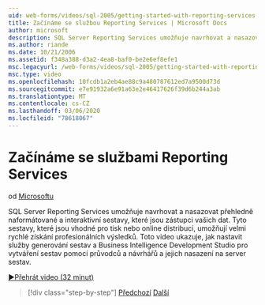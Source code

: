```yaml
---
uid: web-forms/videos/sql-2005/getting-started-with-reporting-services
title: Začínáme se službou Reporting Services | Microsoft Docs
author: microsoft
description: SQL Server Reporting Services umožňuje navrhovat a nasazovat přehledně naformátované a interaktivní sestavy, které jsou zástupci vašich dat. Vhodné pro tisk nebo onl...
ms.author: riande
ms.date: 10/21/2006
ms.assetid: f348a388-d3a2-4ea8-baf0-be2e6ef8efe1
msc.legacyurl: /web-forms/videos/sql-2005/getting-started-with-reporting-services
msc.type: video
ms.openlocfilehash: 10fcdb1a2eb4ae88c9a480787612ed7a9500d73d
ms.sourcegitcommit: e7e91932a6e91a63e2e46417626f39d6b244a3ab
ms.translationtype: MT
ms.contentlocale: cs-CZ
ms.lasthandoff: 03/06/2020
ms.locfileid: "78618067"
---
```

# <a name="getting-started-with-reporting-services"></a>Začínáme se službami Reporting Services

od [Microsoftu](https://github.com/microsoft)

SQL Server Reporting Services umožňuje navrhovat a nasazovat přehledně naformátované a interaktivní sestavy, které jsou zástupci vašich dat. Tyto sestavy, které jsou vhodné pro tisk nebo online distribuci, umožňují velmi rychlé získání profesionálních výsledků. Toto video ukazuje, jak nastavit služby generování sestav a Business Intelligence Development Studio pro vytváření sestav pomocí průvodců a návrhářů a jejich nasazení na server sestav.

[&#9654;Přehrát video (32 minut)](https://channel9.msdn.com/Blogs/ASP-NET-Site-Videos/getting-started-with-reporting-services)

> [!div class="step-by-step"]
> [Předchozí](using-sql-server-management-studio.md)
> [Další](building-and-customizing-reports-in-business-intelligence-development-studio.md)
